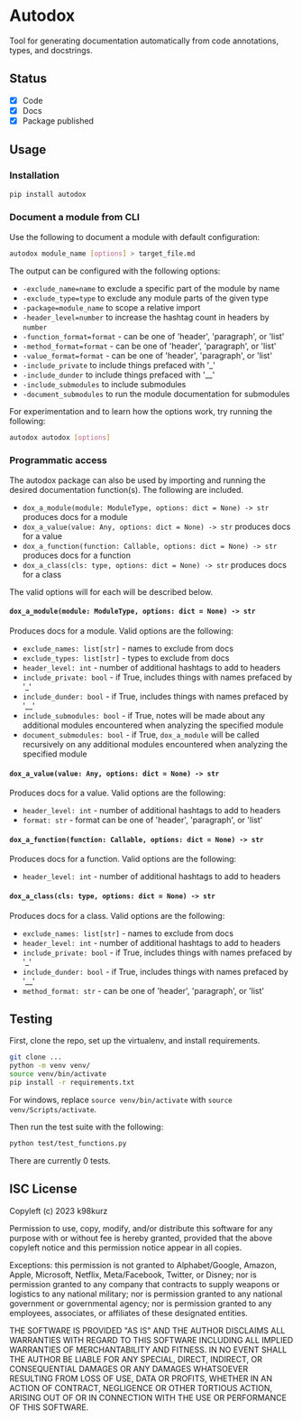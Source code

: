 # Autodox

Tool for generating documentation automatically from code annotations, types,
and docstrings.

## Status

- [x] Code
- [x] Docs
- [x] Package published

## Usage

### Installation

```bash
pip install autodox
```

### Document a module from CLI

Use the following to document a module with default configuration:

```bash
autodox module_name [options] > target_file.md
```

The output can be configured with the following options:
- `-exclude_name=name` to exclude a specific part of the module by name
- `-exclude_type=type` to exclude any module parts of the given type
- `-package=module_name` to scope a relative import
- `-header_level=number` to increase the hashtag count in headers by `number`
- `-function_format=format` - can be one of 'header', 'paragraph', or 'list'
- `-method_format=format` - can be one of 'header', 'paragraph', or 'list'
- `-value_format=format` - can be one of 'header', 'paragraph', or 'list'
- `-include_private` to include things prefaced with '_'
- `-include_dunder` to include things prefaced with '__'
- `-include_submodules` to include submodules
- `-document_submodules` to run the module documentation for submodules

For experimentation and to learn how the options work, try running the following:

```bash
autodox autodox [options]
```

### Programmatic access

The autodox package can also be used by importing and running the desired
documentation function(s). The following are included.

- `dox_a_module(module: ModuleType, options: dict = None) -> str` produces docs for a module
- `dox_a_value(value: Any, options: dict = None) -> str` produces docs for a value
- `dox_a_function(function: Callable, options: dict = None) -> str` produces docs for a function
- `dox_a_class(cls: type, options: dict = None) -> str` produces docs for a class

The valid options will for each will be described below.

#### `dox_a_module(module: ModuleType, options: dict = None) -> str`

Produces docs for a module. Valid options are the following:

- `exclude_names: list[str]` - names to exclude from docs
- `exclude_types: list[str]` - types to exclude from docs
- `header_level: int` - number of additional hashtags to add to headers
- `include_private: bool` - if True, includes things with names prefaced by '_'
- `include_dunder: bool` - if True, includes things with names prefaced by '__'
- `include_submodules: bool` - if True, notes will be made about any additional
modules encountered when analyzing the specified module
- `document_submodules: bool` - if True, `dox_a_module` will be called
recursively on any additional modules encountered when analyzing the specified
module

#### `dox_a_value(value: Any, options: dict = None) -> str`

Produces docs for a value. Valid options are the following:

- `header_level: int` - number of additional hashtags to add to headers
- `format: str` - format can be one of 'header', 'paragraph', or 'list'

#### `dox_a_function(function: Callable, options: dict = None) -> str`

Produces docs for a function. Valid options are the following:

- `header_level: int` - number of additional hashtags to add to headers

#### `dox_a_class(cls: type, options: dict = None) -> str`

Produces docs for a class. Valid options are the following:

- `exclude_names: list[str]` - names to exclude from docs
- `header_level: int` - number of additional hashtags to add to headers
- `include_private: bool` - if True, includes things with names prefaced by '_'
- `include_dunder: bool` - if True, includes things with names prefaced by '__'
- `method_format: str` - can be one of 'header', 'paragraph', or 'list'


## Testing

First, clone the repo, set up the virtualenv, and install requirements.

```bash
git clone ...
python -m venv venv/
source venv/bin/activate
pip install -r requirements.txt
```

For windows, replace `source venv/bin/activate` with `source venv/Scripts/activate`.

Then run the test suite with the following:

```bash
python test/test_functions.py
```

There are currently 0 tests.

## ISC License

Copyleft (c) 2023 k98kurz

Permission to use, copy, modify, and/or distribute this software
for any purpose with or without fee is hereby granted, provided
that the above copyleft notice and this permission notice appear in
all copies.

Exceptions: this permission is not granted to Alphabet/Google, Amazon,
Apple, Microsoft, Netflix, Meta/Facebook, Twitter, or Disney; nor is
permission granted to any company that contracts to supply weapons or
logistics to any national military; nor is permission granted to any
national government or governmental agency; nor is permission granted to
any employees, associates, or affiliates of these designated entities.

THE SOFTWARE IS PROVIDED "AS IS" AND THE AUTHOR DISCLAIMS ALL
WARRANTIES WITH REGARD TO THIS SOFTWARE INCLUDING ALL IMPLIED
WARRANTIES OF MERCHANTABILITY AND FITNESS. IN NO EVENT SHALL THE
AUTHOR BE LIABLE FOR ANY SPECIAL, DIRECT, INDIRECT, OR
CONSEQUENTIAL DAMAGES OR ANY DAMAGES WHATSOEVER RESULTING FROM LOSS
OF USE, DATA OR PROFITS, WHETHER IN AN ACTION OF CONTRACT,
NEGLIGENCE OR OTHER TORTIOUS ACTION, ARISING OUT OF OR IN
CONNECTION WITH THE USE OR PERFORMANCE OF THIS SOFTWARE.

